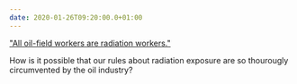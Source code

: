 ```yaml
---
date: 2020-01-26T09:20:00.0+01:00
---
```


["All oil-field workers are radiation workers."](https://www.rollingstone.com/politics/politics-features/oil-gas-fracking-radioactive-investigation-937389/)

How is it possible that our rules about radiation exposure are so thourougly circumvented by the oil industry?